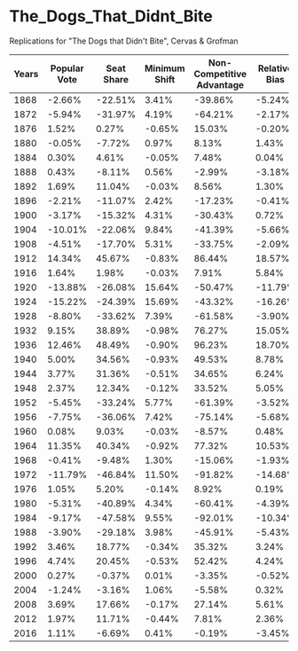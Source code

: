 # The_Dogs_That_Didnt_Bite
Replications for "The Dogs that Didn't Bite", Cervas &amp; Grofman

<table>
<thead>
  <tr>
    <th>Years</th>
    <th>Popular Vote</th>
    <th>Seat Share</th>
    <th>Minimum Shift</th>
    <th>Non-Competitive Advantage</th>
    <th>Relative Bias</th>
  </tr>
</thead>
<tbody>
  <tr>
    <td>1868</td>
    <td>-2.66%</td>
    <td>-22.51%</td>
    <td>3.41%</td>
    <td>-39.86%</td>
    <td>-5.24%</td>
  </tr>
  <tr>
    <td>1872</td>
    <td>-5.94%</td>
    <td>-31.97%</td>
    <td>4.19%</td>
    <td>-64.21%</td>
    <td>-2.17%</td>
  </tr>
  <tr>
    <td>1876</td>
    <td>1.52%</td>
    <td>0.27%</td>
    <td>-0.65%</td>
    <td>15.03%</td>
    <td>-0.20%</td>
  </tr>
  <tr>
    <td>1880</td>
    <td>-0.05%</td>
    <td>-7.72%</td>
    <td>0.97%</td>
    <td>8.13%</td>
    <td>1.43%</td>
  </tr>
  <tr>
    <td>1884</td>
    <td>0.30%</td>
    <td>4.61%</td>
    <td>-0.05%</td>
    <td>7.48%</td>
    <td>0.04%</td>
  </tr>
  <tr>
    <td>1888</td>
    <td>0.43%</td>
    <td>-8.11%</td>
    <td>0.56%</td>
    <td>-2.99%</td>
    <td>-3.18%</td>
  </tr>
  <tr>
    <td>1892</td>
    <td>1.69%</td>
    <td>11.04%</td>
    <td>-0.03%</td>
    <td>8.56%</td>
    <td>1.30%</td>
  </tr>
  <tr>
    <td>1896</td>
    <td>-2.21%</td>
    <td>-11.07%</td>
    <td>2.42%</td>
    <td>-17.23%</td>
    <td>-0.41%</td>
  </tr>
  <tr>
    <td>1900</td>
    <td>-3.17%</td>
    <td>-15.32%</td>
    <td>4.31%</td>
    <td>-30.43%</td>
    <td>0.72%</td>
  </tr>
  <tr>
    <td>1904</td>
    <td>-10.01%</td>
    <td>-22.06%</td>
    <td>9.84%</td>
    <td>-41.39%</td>
    <td>-5.66%</td>
  </tr>
  <tr>
    <td>1908</td>
    <td>-4.51%</td>
    <td>-17.70%</td>
    <td>5.31%</td>
    <td>-33.75%</td>
    <td>-2.09%</td>
  </tr>
  <tr>
    <td>1912</td>
    <td>14.34%</td>
    <td>45.67%</td>
    <td>-0.83%</td>
    <td>86.44%</td>
    <td>18.57%</td>
  </tr>
  <tr>
    <td>1916</td>
    <td>1.64%</td>
    <td>1.98%</td>
    <td>-0.03%</td>
    <td>7.91%</td>
    <td>5.84%</td>
  </tr>
  <tr>
    <td>1920</td>
    <td>-13.88%</td>
    <td>-26.08%</td>
    <td>15.64%</td>
    <td>-50.47%</td>
    <td>-11.79%</td>
  </tr>
  <tr>
    <td>1924</td>
    <td>-15.22%</td>
    <td>-24.39%</td>
    <td>15.69%</td>
    <td>-43.32%</td>
    <td>-16.26%</td>
  </tr>
  <tr>
    <td>1928</td>
    <td>-8.80%</td>
    <td>-33.62%</td>
    <td>7.39%</td>
    <td>-61.58%</td>
    <td>-3.90%</td>
  </tr>
  <tr>
    <td>1932</td>
    <td>9.15%</td>
    <td>38.89%</td>
    <td>-0.98%</td>
    <td>76.27%</td>
    <td>15.05%</td>
  </tr>
  <tr>
    <td>1936</td>
    <td>12.46%</td>
    <td>48.49%</td>
    <td>-0.90%</td>
    <td>96.23%</td>
    <td>18.70%</td>
  </tr>
  <tr>
    <td>1940</td>
    <td>5.00%</td>
    <td>34.56%</td>
    <td>-0.93%</td>
    <td>49.53%</td>
    <td>8.78%</td>
  </tr>
  <tr>
    <td>1944</td>
    <td>3.77%</td>
    <td>31.36%</td>
    <td>-0.51%</td>
    <td>34.65%</td>
    <td>6.24%</td>
  </tr>
  <tr>
    <td>1948</td>
    <td>2.37%</td>
    <td>12.34%</td>
    <td>-0.12%</td>
    <td>33.52%</td>
    <td>5.05%</td>
  </tr>
  <tr>
    <td>1952</td>
    <td>-5.45%</td>
    <td>-33.24%</td>
    <td>5.77%</td>
    <td>-61.39%</td>
    <td>-3.52%</td>
  </tr>
  <tr>
    <td>1956</td>
    <td>-7.75%</td>
    <td>-36.06%</td>
    <td>7.42%</td>
    <td>-75.14%</td>
    <td>-5.68%</td>
  </tr>
  <tr>
    <td>1960</td>
    <td>0.08%</td>
    <td>9.03%</td>
    <td>-0.03%</td>
    <td>-8.57%</td>
    <td>0.48%</td>
  </tr>
  <tr>
    <td>1964</td>
    <td>11.35%</td>
    <td>40.34%</td>
    <td>-0.92%</td>
    <td>77.32%</td>
    <td>10.53%</td>
  </tr>
  <tr>
    <td>1968</td>
    <td>-0.41%</td>
    <td>-9.48%</td>
    <td>1.30%</td>
    <td>-15.06%</td>
    <td>-1.93%</td>
  </tr>
  <tr>
    <td>1972</td>
    <td>-11.79%</td>
    <td>-46.84%</td>
    <td>11.50%</td>
    <td>-91.82%</td>
    <td>-14.68%</td>
  </tr>
  <tr>
    <td>1976</td>
    <td>1.05%</td>
    <td>5.20%</td>
    <td>-0.14%</td>
    <td>8.92%</td>
    <td>0.19%</td>
  </tr>
  <tr>
    <td>1980</td>
    <td>-5.31%</td>
    <td>-40.89%</td>
    <td>4.34%</td>
    <td>-60.41%</td>
    <td>-4.39%</td>
  </tr>
  <tr>
    <td>1984</td>
    <td>-9.17%</td>
    <td>-47.58%</td>
    <td>9.55%</td>
    <td>-92.01%</td>
    <td>-10.34%</td>
  </tr>
  <tr>
    <td>1988</td>
    <td>-3.90%</td>
    <td>-29.18%</td>
    <td>3.98%</td>
    <td>-45.91%</td>
    <td>-5.43%</td>
  </tr>
  <tr>
    <td>1992</td>
    <td>3.46%</td>
    <td>18.77%</td>
    <td>-0.34%</td>
    <td>35.32%</td>
    <td>3.24%</td>
  </tr>
  <tr>
    <td>1996</td>
    <td>4.74%</td>
    <td>20.45%</td>
    <td>-0.53%</td>
    <td>52.42%</td>
    <td>4.24%</td>
  </tr>
  <tr>
    <td>2000</td>
    <td>0.27%</td>
    <td>-0.37%</td>
    <td>0.01%</td>
    <td>-3.35%</td>
    <td>-0.52%</td>
  </tr>
  <tr>
    <td>2004</td>
    <td>-1.24%</td>
    <td>-3.16%</td>
    <td>1.06%</td>
    <td>-5.58%</td>
    <td>0.32%</td>
  </tr>
  <tr>
    <td>2008</td>
    <td>3.69%</td>
    <td>17.66%</td>
    <td>-0.17%</td>
    <td>27.14%</td>
    <td>5.61%</td>
  </tr>
  <tr>
    <td>2012</td>
    <td>1.97%</td>
    <td>11.71%</td>
    <td>-0.44%</td>
    <td>7.81%</td>
    <td>2.36%</td>
  </tr>
  <tr>
    <td>2016</td>
    <td>1.11%</td>
    <td>-6.69%</td>
    <td>0.41%</td>
    <td>-0.19%</td>
    <td>-3.45%</td>
  </tr>
</tbody>
</table>
